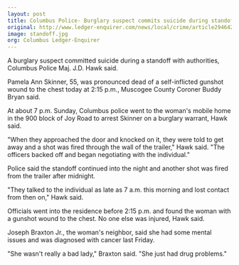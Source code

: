 ```yaml
---
layout: post
title: Columbus Police- Burglary suspect commits suicide during standoff with officers
original: http://www.ledger-enquirer.com/news/local/crime/article29464204.html
image: standoff.jpg
org: Columbus Ledger-Enquirer
---
```


A burglary suspect committed suicide during a standoff with authorities, Columbus Police Maj. J.D. Hawk said.

<!--break-->

Pamela Ann Skinner, 55, was pronounced dead of a self-inflicted gunshot wound to the chest today at 2:15 p.m., Muscogee County Coroner Buddy Bryan said.

At about 7 p.m. Sunday, Columbus police went to the woman's mobile home in the 900 block of Joy Road to arrest Skinner on a burglary warrant, Hawk said.

"When they approached the door and knocked on it, they were told to get away and a shot was fired through the wall of the trailer," Hawk said. "The officers backed off and began negotiating with the individual."

Police said the standoff continued into the night and another shot was fired from the trailer after midnight.

"They talked to the individual as late as 7 a.m. this morning and lost contact from then on," Hawk said.

Officials went into the residence before 2:15 p.m. and found the woman with a gunshot wound to the chest. No one else was injured, Hawk said.

Joseph Braxton Jr., the woman's neighbor, said she had some mental issues and was diagnosed with cancer last Friday.

"She wasn't really a bad lady," Braxton said. "She just had drug problems."